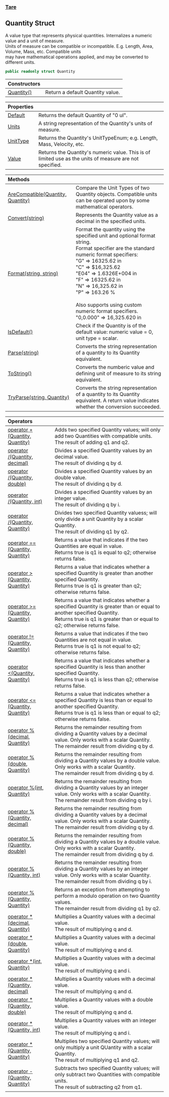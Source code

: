 ### [Tare](Tare.md 'Tare')

## Quantity Struct

A value type that represents physical quantities. Internalizes a numeric value and a unit of measure.  
Units of measure can be compatible or incompatible. E.g. Length, Area, Volume, Mass, etc. Compatible units  
may have mathematical operations applied, and may be converted to different units.

```csharp
public readonly struct Quantity
```

| Constructors | |
| :--- | :--- |
| [Quantity()](Tare.Quantity.Quantity().md 'Tare.Quantity.Quantity()') | Return a default Quantity value. |

| Properties | |
| :--- | :--- |
| [Default](Tare.Quantity.Default.md 'Tare.Quantity.Default') | Returns the default Quantity of "0 ul". |
| [Units](Tare.Quantity.Units.md 'Tare.Quantity.Units') | A string representation of the Quantity's units of measure. |
| [UnitType](Tare.Quantity.UnitType.md 'Tare.Quantity.UnitType') | Returns the Quantity's UnitTypeEnum; e.g. Length, Mass, Velocity, etc. |
| [Value](Tare.Quantity.Value.md 'Tare.Quantity.Value') | Returns the Quantity's numeric value. This is of limited use as the units of measure are not specified. |

| Methods | |
| :--- | :--- |
| [AreCompatible(Quantity, Quantity)](Tare.Quantity.AreCompatible(Tare.Quantity,Tare.Quantity).md 'Tare.Quantity.AreCompatible(Tare.Quantity, Tare.Quantity)') | Compare the Unit Types of two Quantity objects. Compatible units can be operated upon by some mathematical operators. |
| [Convert(string)](Tare.Quantity.Convert(string).md 'Tare.Quantity.Convert(string)') | Represents the Quantity value as a decimal in the specified units. |
| [Format(string, string)](Tare.Quantity.Format(string,string).md 'Tare.Quantity.Format(string, string)') | Format the quantity using the specified unit and optional format string.<br/>Format specifier are the standard numeric format specifiers:<br/>"G" => 16325.62 in<br/>"C" => $16,325.62<br/>"E04" => 1.6326E+004 in<br/>"F" => 16325.62 in<br/>"N" => 16,325.62 in<br/>"P" => 163.26 %<br/><br/>Also supports using custom numeric format specifiers.<br/>"0,0.000" => 16,325.620 in |
| [IsDefault()](Tare.Quantity.IsDefault().md 'Tare.Quantity.IsDefault()') | Check if the Quantity is of the default value: numeric value = 0, unit type = scalar. |
| [Parse(string)](Tare.Quantity.Parse(string).md 'Tare.Quantity.Parse(string)') | Converts the string representation of a quantity to its Quantity equivalent. |
| [ToString()](Tare.Quantity.ToString().md 'Tare.Quantity.ToString()') | Converts the numberic value and defining unit of measure to its string equivalent. |
| [TryParse(string, Quantity)](Tare.Quantity.TryParse(string,Tare.Quantity).md 'Tare.Quantity.TryParse(string, Tare.Quantity)') | Converts the string representation of a quantity to its Quantity equivalent. A return value indicates whether the conversion succeeded. |

| Operators | |
| :--- | :--- |
| [operator +(Quantity, Quantity)](Tare.Quantity.op_Addition(Tare.Quantity,Tare.Quantity).md 'Tare.Quantity.op_Addition(Tare.Quantity, Tare.Quantity)') | Adds two specified Quantity values; will only add two Quantities with compatible units.<br/><returns>The result of adding q1 and q2.</returns> |
| [operator /(Quantity, decimal)](Tare.Quantity.op_Division(Tare.Quantity,decimal).md 'Tare.Quantity.op_Division(Tare.Quantity, decimal)') | Divides a specified Quantity values by an decimal value.<br/><returns>The result of dividing q by d.</returns> |
| [operator /(Quantity, double)](Tare.Quantity.op_Division(Tare.Quantity,double).md 'Tare.Quantity.op_Division(Tare.Quantity, double)') | Divides a specified Quantity values by an double value.<br/><returns>The result of dividing q by d.</returns> |
| [operator /(Quantity, int)](Tare.Quantity.op_Division(Tare.Quantity,int).md 'Tare.Quantity.op_Division(Tare.Quantity, int)') | Divides a specified Quantity values by an integer value.<br/><returns>The result of dividing q by i.</returns> |
| [operator /(Quantity, Quantity)](Tare.Quantity.op_Division(Tare.Quantity,Tare.Quantity).md 'Tare.Quantity.op_Division(Tare.Quantity, Tare.Quantity)') | Divides two specified Quantity valuess; will only divide a unit Quantity by a scalar Quantity.<br/><returns>The result of dividing q1 by q2.</returns> |
| [operator ==(Quantity, Quantity)](Tare.Quantity.op_Equality(Tare.Quantity,Tare.Quantity).md 'Tare.Quantity.op_Equality(Tare.Quantity, Tare.Quantity)') | Returns a value that indicates if the two Quantities are equal in value.<br/><returns>Returns true is q1 is equal to q2; otherwise returns false.</returns> |
| [operator &gt;(Quantity, Quantity)](Tare.Quantity.op_GreaterThan(Tare.Quantity,Tare.Quantity).md 'Tare.Quantity.op_GreaterThan(Tare.Quantity, Tare.Quantity)') | Returns a value that indicates whether a specified Quantity is greater than another specified Quantity.<br/><returns>Returns true is q1 is greater than q2; otherwise returns false.</returns> |
| [operator &gt;=(Quantity, Quantity)](Tare.Quantity.op_GreaterThanOrEqual(Tare.Quantity,Tare.Quantity).md 'Tare.Quantity.op_GreaterThanOrEqual(Tare.Quantity, Tare.Quantity)') | Returns a value that indicates whether a specified Quantity is greater than or equal to another specified Quantity.<br/><returns>Returns true is q1 is greater than or equal to q2; otherwise returns false.</returns> |
| [operator !=(Quantity, Quantity)](Tare.Quantity.op_Inequality(Tare.Quantity,Tare.Quantity).md 'Tare.Quantity.op_Inequality(Tare.Quantity, Tare.Quantity)') | Returns a value that indicates if the two Quantities are not equal in value.<br/><returns>Returns true is q1 is not equal to q2; otherwise returns false.</returns> |
| [operator &lt;(Quantity, Quantity)](Tare.Quantity.op_LessThan(Tare.Quantity,Tare.Quantity).md 'Tare.Quantity.op_LessThan(Tare.Quantity, Tare.Quantity)') | Returns a value that indicates whether a specified Quantity is less than another specified Quantity.<br/><returns>Returns true is q1 is less than q2; otherwise returns false.</returns> |
| [operator &lt;=(Quantity, Quantity)](Tare.Quantity.op_LessThanOrEqual(Tare.Quantity,Tare.Quantity).md 'Tare.Quantity.op_LessThanOrEqual(Tare.Quantity, Tare.Quantity)') | Returns a value that indicates whether a specified Quantity is less than or equal to another specified Quantity.<br/><returns>Returns true is q1 is less than or equal to q2; otherwise returns false.</returns> |
| [operator %(decimal, Quantity)](Tare.Quantity.op_Modulus(decimal,Tare.Quantity).md 'Tare.Quantity.op_Modulus(decimal, Tare.Quantity)') | Returns the remainder resulting from dividing a Quantity values by a decimal value. Only works with a scalar Quantity.<br/><returns>The remainder result from dividing q by d.</returns> |
| [operator %(double, Quantity)](Tare.Quantity.op_Modulus(double,Tare.Quantity).md 'Tare.Quantity.op_Modulus(double, Tare.Quantity)') | Returns the remainder resulting from dividing a Quantity values by a double value. Only works with a scalar Quantity.<br/><returns>The remainder result from dividing q by d.</returns> |
| [operator %(int, Quantity)](Tare.Quantity.op_Modulus(int,Tare.Quantity).md 'Tare.Quantity.op_Modulus(int, Tare.Quantity)') | Returns the remainder resulting from dividing a Quantity values by an integer value. Only works with a scalar Quantity.<br/><returns>The remainder result from dividing q by i.</returns> |
| [operator %(Quantity, decimal)](Tare.Quantity.op_Modulus(Tare.Quantity,decimal).md 'Tare.Quantity.op_Modulus(Tare.Quantity, decimal)') | Returns the remainder resulting from dividing a Quantity values by a decimal value. Only works with a scalar Quantity.<br/><returns>The remainder result from dividing q by d.</returns> |
| [operator %(Quantity, double)](Tare.Quantity.op_Modulus(Tare.Quantity,double).md 'Tare.Quantity.op_Modulus(Tare.Quantity, double)') | Returns the remainder resulting from dividing a Quantity values by a double value. Only works with a scalar Quantity.<br/><returns>The remainder result from dividing q by d.</returns> |
| [operator %(Quantity, int)](Tare.Quantity.op_Modulus(Tare.Quantity,int).md 'Tare.Quantity.op_Modulus(Tare.Quantity, int)') | Returns the remainder resulting from dividing a Quantity values by an integer value. Only works with a scalar Quantity.<br/><returns>The remainder result from dividing q by i.</returns> |
| [operator %(Quantity, Quantity)](Tare.Quantity.op_Modulus(Tare.Quantity,Tare.Quantity).md 'Tare.Quantity.op_Modulus(Tare.Quantity, Tare.Quantity)') | Returns an exception from attempting to perform a modulo operation on two Quantity values.<br/><returns>The remainder result from dividing q1 by q2.</returns> |
| [operator *(decimal, Quantity)](Tare.Quantity.op_Multiply(decimal,Tare.Quantity).md 'Tare.Quantity.op_Multiply(decimal, Tare.Quantity)') | Multiplies a Quantity values with a decimal value.<br/><returns>The result of multiplying q and d.</returns> |
| [operator *(double, Quantity)](Tare.Quantity.op_Multiply(double,Tare.Quantity).md 'Tare.Quantity.op_Multiply(double, Tare.Quantity)') | Multiplies a Quantity values with a decimal value.<br/><returns>The result of multiplying q and d.</returns> |
| [operator *(int, Quantity)](Tare.Quantity.op_Multiply(int,Tare.Quantity).md 'Tare.Quantity.op_Multiply(int, Tare.Quantity)') | Multiplies a Quantity values with a decimal value.<br/><returns>The result of multiplying q and i.</returns> |
| [operator *(Quantity, decimal)](Tare.Quantity.op_Multiply(Tare.Quantity,decimal).md 'Tare.Quantity.op_Multiply(Tare.Quantity, decimal)') | Multiplies a Quantity values with a decimal value.<br/><returns>The result of multiplying q and d.</returns> |
| [operator *(Quantity, double)](Tare.Quantity.op_Multiply(Tare.Quantity,double).md 'Tare.Quantity.op_Multiply(Tare.Quantity, double)') | Multiplies a Quantity values with a double value.<br/><returns>The result of multiplying q and d.</returns> |
| [operator *(Quantity, int)](Tare.Quantity.op_Multiply(Tare.Quantity,int).md 'Tare.Quantity.op_Multiply(Tare.Quantity, int)') | Multiplies a Quantity values with an integer value.<br/><returns>The result of multiplying q and i.</returns> |
| [operator *(Quantity, Quantity)](Tare.Quantity.op_Multiply(Tare.Quantity,Tare.Quantity).md 'Tare.Quantity.op_Multiply(Tare.Quantity, Tare.Quantity)') | Multiplies two specified Quantity values; will only multiply a unit QUantity with a scalar Quantity.<br/><returns>The result of multiplying q1 and q2.</returns> |
| [operator -(Quantity, Quantity)](Tare.Quantity.op_Subtraction(Tare.Quantity,Tare.Quantity).md 'Tare.Quantity.op_Subtraction(Tare.Quantity, Tare.Quantity)') | Subtracts two specified Quantity values; will only subtract two Quantities with compatible units.<br/><returns>The result of subtracting q2 from q1.</returns> |
